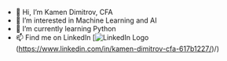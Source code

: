 - 👋 Hi, I’m Kamen Dimitrov, CFA
- 👀 I’m interested in Machine Learning and AI
- 🌱 I’m currently learning Python
- 📫 Find me on LinkedIn [![LinkedIn Logo](https://github.com/Kamend1/Kamend1/assets/142220912/5af2faed-e46f-4af8-a401-a17647fc3e0d)
 (https://www.linkedin.com/in/kamen-dimitrov-cfa-617b1227/)/)
